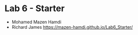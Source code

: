 # Lab 6 - Starter
- Mohamed Mazen Hamdi 
- Richard James 
  https://mazen-hamdi.github.io/Lab6_Starter/